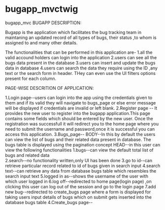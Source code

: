 bugapp_mvctwig
==============

bugapp_mvc
BUGAPP DESCRIPTION:

Bugapp is the application which facilitates the bug tracking team in maintaning an updated record of all types of bugs, their status ,to whom is assigned to and many other details.

The functionalities that can be performed in this application are-
1.all the valid accound holders can login into the application 
2.users can see all the bugs data present in the database
3.users can insert and update the bugs data in database
4.users can search the data they require using the ID ,any text or the search form in header. THey can even use the UI filters options present for each column.




PAGE-WISE DESCRITION OF APPLICATION:

1.Login page--users can login into the app using the credentials given to them and if its valid they will navigate to bugs_page or else error message will be displayed if credentials are invalid or left blank.
2.Register page -- It provides the new user to register into the bugapp application.This page contains some fields which should be entered by the new user.
                   Once the registration was successfull it will redirect you to the home page where you need to submit the username and password,once it is successful you can access this application.
3.Bugs_page--
	BODY--In this by default the users can view the list of bugs and their related data present in database.
		  The bugs table is displayed using the pagination concept
	HEAD--in this user can view the following functionalities
		  1.bugs--can view the default total list of bugs and related data	
		  2.search--no functionality written,only UI has been done
		  3.go to id--can retrieve particular record related to id of bugs given in search input
		  4.search text--can retrieve any data from database bugs table which resembles the search input text
		  5.logged in as--shows the username of the user with which user logged in 
		  6.log off--redirected to home page(login page) ,on clicking this user can log out of the session and go to the login page
		  7.add new bug--redirected to create_bugs page where a form is displayed for taking users input details of bugs which on submit gets inserted into the database bugs table
4.Create_bugs page--
